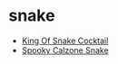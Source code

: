# snake

 * [King Of Snake Cocktail](index/k/king-of-snake-cocktail-351543.json)
 * [Spooky Calzone Snake](index/s/spooky-calzone-snake.json)
